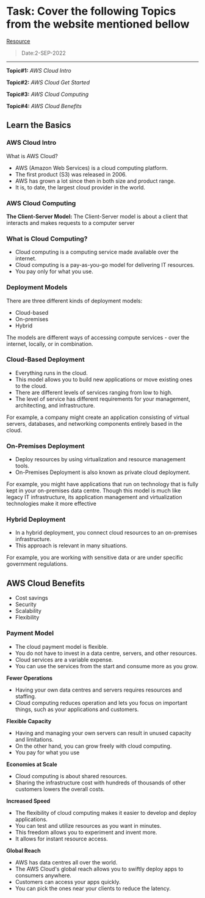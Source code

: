 # **Task:** Cover the following Topics from the website mentioned bellow

[Resource](https://www.w3schools.com/aws/index.php)
> Date:2-SEP-2022
---
**Topic#1:** *AWS Cloud Intro*

**Topic#2:** *AWS Cloud Get Started*

**Topic#3:** *AWS Cloud Computing*

**Topic#4:** *AWS Cloud Benefits*


## Learn the Basics
### AWS Cloud Intro
What is AWS Cloud?
- AWS (Amazon Web Services) is a cloud computing platform.
- The first product (S3) was released in 2006.
- AWS has grown a lot since then in both size and product range.
- It is, to date, the largest cloud provider in the world.

### AWS Cloud Computing
**The Client-Server Model:**
The Client-Server model is about a client that interacts and makes requests to a computer server

### What is Cloud Computing?
- Cloud computing is a computing service made available over the internet.
- Cloud computing is a pay-as-you-go model for delivering IT resources.
- You pay only for what you use.

### Deployment Models
There are three different kinds of deployment models:
- Cloud-based
- On-premises
- Hybrid

The models are different ways of accessing compute services - over the internet, locally, or in combination.
### Cloud-Based Deployment
- Everything runs in the cloud.
- This model allows you to build new applications or move existing ones to the cloud.
- There are different levels of services ranging from low to high.
- The level of service has different requirements for your management, architecting, and infrastructure.

For example, a company might create an application consisting of virtual servers, databases, and networking components entirely based in the cloud.

### On-Premises Deployment
- Deploy resources by using virtualization and resource management tools.
- On-Premises Deployment is also known as private cloud deployment.

For example, you might have applications that run on technology that is fully kept in your on-premises data centre.
Though this model is much like legacy IT infrastructure, its application management and virtualization technologies make it more effective

### Hybrid Deployment
- In a hybrid deployment, you connect cloud resources to an on-premises infrastructure.
- This approach is relevant in many situations.

For example, you are working with sensitive data or are under specific government regulations.

## AWS Cloud Benefits
- Cost savings
- Security
- Scalability
- Flexibility

### Payment Model
- The cloud payment model is flexible.
- You do not have to invest in a data centre, servers, and other resources.
- Cloud services are a variable expense.
- You can use the services from the start and consume more as you grow.

**Fewer Operations**
- Having your own data centres and servers requires resources and staffing.
- Cloud computing reduces operation and lets you focus on important things, such as your applications and customers.

**Flexible Capacity**
- Having and managing your own servers can result in unused capacity and limitations.
- On the other hand, you can grow freely with cloud computing.
- You pay for what you use

**Economies at Scale**
- Cloud computing is about shared resources.
- Sharing the infrastructure cost with hundreds of thousands of other customers lowers the overall costs.

**Increased Speed**
* The flexibility of cloud computing makes it easier to develop and deploy applications.
* You can test and utilize resources as you want in minutes.
* This freedom allows you to experiment and invent more.
* It allows for instant resource access.

**Global Reach**
* AWS has data centres all over the world.
* The AWS Cloud's global reach allows you to swiftly deploy apps to consumers anywhere.
* Customers can access your apps quickly.
* You can pick the ones near your clients to reduce the latency.
